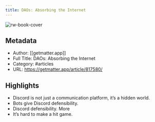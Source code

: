```yaml
---
title: DAOs: Absorbing the Internet
---
```

![rw-book-cover](https://readwise-assets.s3.amazonaws.com/static/images/article4.6bc1851654a0.png)

## Metadata
- Author: [[getmatter.app]]
- Full Title: DAOs: Absorbing the Internet
- Category: #articles
- URL: https://getmatter.app/article/817580/

## Highlights
- Discord is not just a communication platform, it’s a hidden world.
- Bots give Discord defensibility.
- Discord defensibility. More
- It’s hard to make a hit game.

